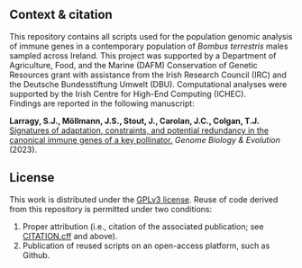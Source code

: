 ## Context & citation

This repository contains all scripts used for the population genomic analysis of immune genes in a contemporary population of _Bombus terrestris_ males sampled across Ireland. This project was supported by a Department of Agriculture, Food, and the Marine (DAFM) Conservation of Genetic Resources grant with assistance from the Irish Research Council (IRC) and the Deutsche Bundesstiftung Umwelt (DBU). Computational analyses were supported by the Irish Centre for High-End Computing (ICHEC).  
Findings are reported in the following manuscript: 

__Larragy, S.J., Möllmann, J.S., Stout, J., Carolan, J.C., Colgan, T.J.__  
[Signatures of adaptation, constraints, and potential redundancy in the canonical immune genes of a key pollinator.](https://academic.oup.com/gbe/article/15/4/evad039/7115875) _Genome Biology & Evolution_ (2023). 

## License

This work is distributed under the [GPLv3 license](LICENSE). Reuse of code derived from this repository is permitted under two conditions: 
1) Proper attribution (i.e., citation of the associated publication; see [CITATION.cff](CITATION.cff) and above).
2) Publication of reused scripts on an open-access platform, such as Github.
